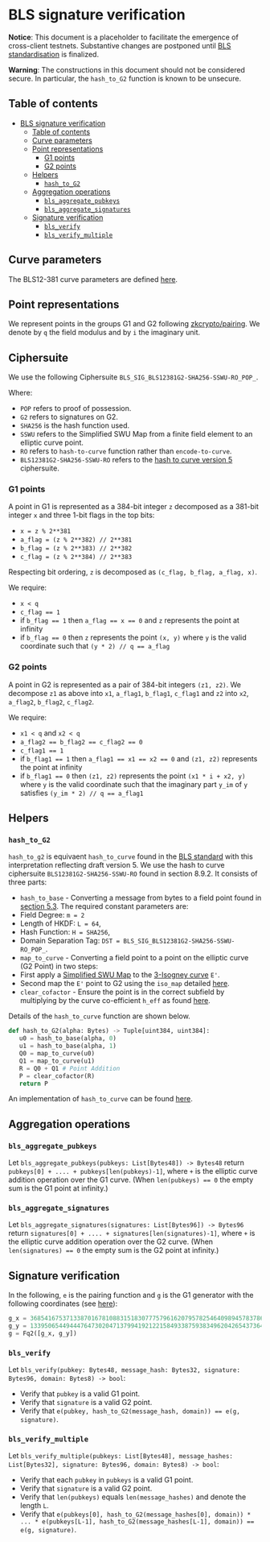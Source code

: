 # BLS signature verification

**Notice**: This document is a placeholder to facilitate the emergence of cross-client testnets. Substantive changes are postponed until [BLS standardisation](https://github.com/pairingwg/bls_standard) is finalized.

**Warning**: The constructions in this document should not be considered secure. In particular, the `hash_to_G2` function is known to be unsecure.

## Table of contents
<!-- TOC -->

- [BLS signature verification](#bls-signature-verification)
    - [Table of contents](#table-of-contents)
    - [Curve parameters](#curve-parameters)
    - [Point representations](#point-representations)
        - [G1 points](#g1-points)
        - [G2 points](#g2-points)
    - [Helpers](#helpers)
        - [`hash_to_G2`](#hash_to_G2)
    - [Aggregation operations](#aggregation-operations)
        - [`bls_aggregate_pubkeys`](#bls_aggregate_pubkeys)
        - [`bls_aggregate_signatures`](#bls_aggregate_signatures)
    - [Signature verification](#signature-verification)
        - [`bls_verify`](#bls_verify)
        - [`bls_verify_multiple`](#bls_verify_multiple)

<!-- /TOC -->

## Curve parameters

The BLS12-381 curve parameters are defined [here](https://z.cash/blog/new-snark-curve).

## Point representations

We represent points in the groups G1 and G2 following [zkcrypto/pairing](https://github.com/zkcrypto/pairing/tree/master/src/bls12_381). We denote by `q` the field modulus and by `i` the imaginary unit.

## Ciphersuite

We use the following Ciphersuite `BLS_SIG_BLS12381G2-SHA256-SSWU-RO_POP_`.

Where:
* `POP` refers to proof of possession.
* `G2` refers to signatures on G2.
* `SHA256` is the hash function used.
* `SSWU` refers to the Simplified SWU Map from a finite field element to an elliptic curve point.
* `RO` refers to `hash-to-curve` function rather than `encode-to-curve`.
*  `BLS12381G2-SHA256-SSWU-RO` refers to the [hash to curve version 5](https://tools.ietf.org/html/draft-irtf-cfrg-hash-to-curve-05#section-8.9.2) ciphersuite.

### G1 points

A point in G1 is represented as a 384-bit integer `z` decomposed as a 381-bit integer `x` and three 1-bit flags in the top bits:

* `x = z % 2**381`
* `a_flag = (z % 2**382) // 2**381`
* `b_flag = (z % 2**383) // 2**382`
* `c_flag = (z % 2**384) // 2**383`

Respecting bit ordering, `z` is decomposed as `(c_flag, b_flag, a_flag, x)`.

We require:

* `x < q`
* `c_flag == 1`
* if `b_flag == 1` then `a_flag == x == 0` and `z` represents the point at infinity
* if `b_flag == 0` then `z` represents the point `(x, y)` where `y` is the valid coordinate such that `(y * 2) // q == a_flag`

### G2 points

A point in G2 is represented as a pair of 384-bit integers `(z1, z2)`. We decompose `z1` as above into `x1`, `a_flag1`, `b_flag1`, `c_flag1` and `z2` into `x2`, `a_flag2`, `b_flag2`, `c_flag2`.

We require:

* `x1 < q` and `x2 < q`
* `a_flag2 == b_flag2 == c_flag2 == 0`
* `c_flag1 == 1`
* if `b_flag1 == 1` then `a_flag1 == x1 == x2 == 0` and `(z1, z2)` represents the point at infinity
* if `b_flag1 == 0` then `(z1, z2)` represents the point `(x1 * i + x2, y)` where `y` is the valid coordinate such that the imaginary part `y_im` of `y` satisfies `(y_im * 2) // q == a_flag1`

## Helpers

### `hash_to_G2`

`hash_to_g2` is equivaent `hash_to_curve` found in the [BLS standard](https://tools.ietf.org/html/draft-irtf-cfrg-hash-to-curve-05#section-3) with this interpretation reflecting draft version 5. We use the hash to curve ciphersuite `BLS12381G2-SHA256-SSWU-RO` found in section 8.9.2. It consists of three parts:

* `hash_to_base` - Converting a message from bytes to a field point found in [section 5.3](https://tools.ietf.org/html/draft-irtf-cfrg-hash-to-curve-05#section-5.3). The required constant parameters are:
 * Field Degree: `m = 2`
 * Length of HKDF: `L = 64`,
 * Hash Function: `H = SHA256`,
 * Domain Separation Tag: `DST = BLS_SIG_BLS12381G2-SHA256-SSWU-RO_POP_`.
* `map_to_curve` - Converting a field point to a point on the elliptic curve (G2 Point) in two steps:
 * First apply a [Simplified SWU Map](https://tools.ietf.org/html/draft-irtf-cfrg-hash-to-curve-05#section-6.6.3) to the [3-Isogney curve](https://tools.ietf.org/html/draft-irtf-cfrg-hash-to-curve-05#section-8.9.2) `E'`.
 * Second map the `E'` point to G2 using the `iso_map` detailed [here](https://tools.ietf.org/html/draft-irtf-cfrg-hash-to-curve-05#appendix-C.3).
* `clear_cofactor` - Ensure the point is in the correct subfield by multiplying by the curve co-efficient `h_eff` as found [here](https://tools.ietf.org/html/draft-irtf-cfrg-hash-to-curve-05#section-8.9.2).

Details of the `hash_to_curve` function are shown below.

```python
def hash_to_G2(alpha: Bytes) -> Tuple[uint384, uint384]:
   u0 = hash_to_base(alpha, 0)
   u1 = hash_to_base(alpha, 1)
   Q0 = map_to_curve(u0)
   Q1 = map_to_curve(u1)
   R = Q0 + Q1 # Point Addition
   P = clear_cofactor(R)
   return P
 ```

 An implementation of `hash_to_curve` can be found [here](https://github.com/kwantam/bls_sigs_ref/blob/93b58f3e9f9ef55085f9ad78c708fa5ad9b894df/python-impl/opt_swu_g2.py#L131).

## Aggregation operations

### `bls_aggregate_pubkeys`

Let `bls_aggregate_pubkeys(pubkeys: List[Bytes48]) -> Bytes48` return `pubkeys[0] + .... + pubkeys[len(pubkeys)-1]`, where `+` is the elliptic curve addition operation over the G1 curve. (When `len(pubkeys) == 0` the empty sum is the G1 point at infinity.)

### `bls_aggregate_signatures`

Let `bls_aggregate_signatures(signatures: List[Bytes96]) -> Bytes96` return `signatures[0] + .... + signatures[len(signatures)-1]`, where `+` is the elliptic curve addition operation over the G2 curve. (When `len(signatures) == 0` the empty sum is the G2 point at infinity.)

## Signature verification

In the following, `e` is the pairing function and `g` is the G1 generator with the following coordinates (see [here](https://github.com/zkcrypto/pairing/tree/master/src/bls12_381#g1)):

```python
g_x = 3685416753713387016781088315183077757961620795782546409894578378688607592378376318836054947676345821548104185464507
g_y = 1339506544944476473020471379941921221584933875938349620426543736416511423956333506472724655353366534992391756441569
g = Fq2([g_x, g_y])
```

### `bls_verify`

Let `bls_verify(pubkey: Bytes48, message_hash: Bytes32, signature: Bytes96, domain: Bytes8) -> bool`:

* Verify that `pubkey` is a valid G1 point.
* Verify that `signature` is a valid G2 point.
* Verify that `e(pubkey, hash_to_G2(message_hash, domain)) == e(g, signature)`.

### `bls_verify_multiple`

Let `bls_verify_multiple(pubkeys: List[Bytes48], message_hashes: List[Bytes32], signature: Bytes96, domain: Bytes8) -> bool`:

* Verify that each `pubkey` in `pubkeys` is a valid G1 point.
* Verify that `signature` is a valid G2 point.
* Verify that `len(pubkeys)` equals `len(message_hashes)` and denote the length `L`.
* Verify that `e(pubkeys[0], hash_to_G2(message_hashes[0], domain)) * ... * e(pubkeys[L-1], hash_to_G2(message_hashes[L-1], domain)) == e(g, signature)`.
